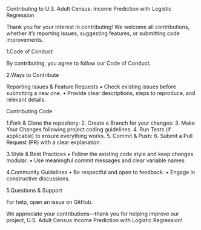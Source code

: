 Contributing to U.S. Adult Census: Income Prediction with Logistic Regression

Thank you for your interest in contributing! We welcome all contributions, whether it’s reporting issues, suggesting features, or submitting code improvements.

1.Code of Conduct

By contributing, you agree to follow our Code of Conduct.


2.Ways to Contribute

Reporting Issues & Feature Requests
 • Check existing issues before submitting a new one.
 • Provide clear descriptions, steps to reproduce, and relevant details.

Contributing Code

1.Fork & Clone the repository:
2. Create a Branch for your changes:
3. Make Your Changes following project coding guidelines.
4. Run Tests (if applicable) to ensure everything works.
5. Commit & Push:
6. Submit a Pull Request (PR) with a clear explanation.


3.Style & Best Practices
 • Follow the existing code style and keep changes modular.
 • Use meaningful commit messages and clear variable names.

4.Community Guidelines
 • Be respectful and open to feedback.
 • Engage in constructive discussions.

5.Questions & Support

For help, open an issue on GitHub.

We appreciate your contributions—thank you for helping improve our project, U.S. Adult Census Income Prediction with Logistic Regression!
